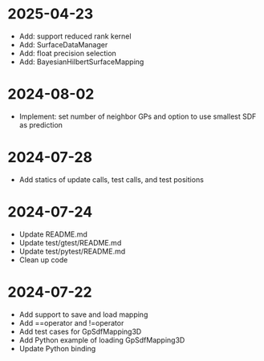 # 2025-04-23

- Add: support reduced rank kernel
- Add: SurfaceDataManager
- Add: float precision selection
- Add: BayesianHilbertSurfaceMapping

# 2024-08-02

- Implement: set number of neighbor GPs and option to use smallest SDF as prediction

# 2024-07-28

- Add statics of update calls, test calls, and test positions

# 2024-07-24

- Update README.md
- Update test/gtest/README.md
- Update test/pytest/README.md
- Clean up code

# 2024-07-22

- Add support to save and load mapping
- Add ==operator and !=operator
- Add test cases for GpSdfMapping3D
- Add Python example of loading GpSdfMapping3D
- Update Python binding

